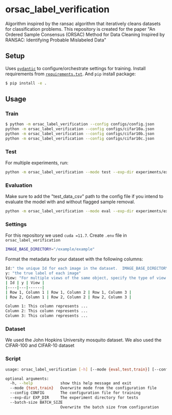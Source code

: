 # orsac_label_verification

Algorithm inspired by the ransac algorithm that iteratively cleans datasets for classification problems. 
This repository is created for the paper "An Ordered Sample Consensus (ORSAC) Method for Data Cleaning Inspired by RANSAC: Identifying Probable Mislabeled Data" 

## Setup

Uses [`pydantic`](https://docs.pydantic.dev/) to configure/orchestrate settings for training. Install requirements from [`requirements.txt`](./requirements.txt). And `pip` install package:


```sh
$ pip install -e .
```

## Usage
### Train

```sh
$ python -m orsac_label_verification --config configs/config.json
python -m orsac_label_verification --config configs/cifar10a.json
python -m orsac_label_verification --config configs/cifar10b.json
python -m orsac_label_verification --config configs/cifar10c.json
```

### Test
For multiple experiments, run: 
```sh
python -m orsac_label_verification --mode test --exp-dir experiments/example_exp
```

### Evaluation
Make sure to add the "test_data_csv" path to the config file if you intend to evaluate the model with and without flagged sample removal. 
```sh
python -m orsac_label_verification --mode eval --exp-dir experiments/example_exp

```

### Settings 
For this repository we used `cuda =11.7`. 
Create `.env` file in `orsac_label_verification`
```sh
IMAGE_BASE_DIRECTORY="/example/example"
```
Format the metadata for your dataset with the following columns:
```sh
Id:" the unique Id for each image in the dataset.  IMAGE_BASE_DIRECTORY/Id gives the full path for each image. "
y: "the true label of each image"
View: "For multiple views of the same object, specify the type of view here. If not applicable set View to None for all images."
| Id | y | View |
|----|---|------|
| Row 1, Column 1 | Row 1, Column 2 | Row 1, Column 3 |
| Row 2, Column 1 | Row 2, Column 2 | Row 2, Column 3 |

Column 1: This column represents ...
Column 2: This column represents ...
Column 3: This column represents ...

```
### Dataset
We used the John Hopkins University mosquito dataset.
We also used the CIFAR-100 and CIFAR-10 dataset 

### Script

```sh
usage: orsac_label_verification [-h] [--mode {eval,test,train}] [--config CONFIG] [--exp-dir EXP_DIR] [--batch-size BATCH_SIZE]

optional arguments:
  -h, --help            show this help message and exit
  --mode {test,train}   Overwrite mode from the configuration file
  --config CONFIG       The configuration file for training
  --exp-dir EXP_DIR     The experiment directory for tests
  --batch-size BATCH_SIZE
                        Overwrite the batch size from configuration
```

